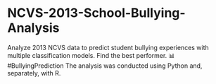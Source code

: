 # NCVS-2013-School-Bullying-Analysis
Analyze 2013 NCVS data to predict student bullying experiences with multiple classification models. Find the best performer. 📊 #BullyingPrediction
The analysis was conducted using Python and, separately, with R.
